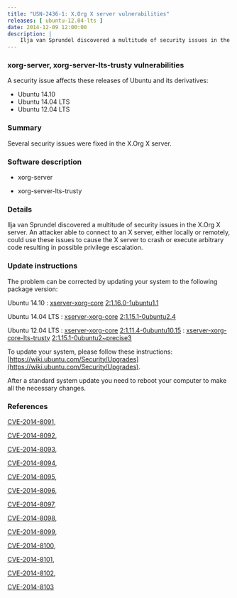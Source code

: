 ```yaml
---
title: "USN-2436-1: X.Org X server vulnerabilities"
releases: [ ubuntu-12.04-lts ]
date: 2014-12-09 12:00:00
description: |
    Ilja van Sprundel discovered a multitude of security issues in the X.Org X server. An attacker able to connect to an X server, either locally or remotely, could use these issues to cause the X server to crash or execute arbitrary code resulting in possible privilege escalation. 
--- 
```

 
### xorg-server, xorg-server-lts-trusty vulnerabilities

A security issue affects these releases of Ubuntu and its derivatives:

* Ubuntu 14.10
* Ubuntu 14.04 LTS
* Ubuntu 12.04 LTS

### Summary

Several security issues were fixed in the X.Org X server. 

### Software description

* xorg-server 

* xorg-server-lts-trusty 

### Details

Ilja van Sprundel discovered a multitude of security issues in the X.Org X server. An attacker able to connect to an X server, either locally or remotely, could use these issues to cause the X server to crash or execute arbitrary code resulting in possible privilege escalation. 

### Update instructions

The problem can be corrected by updating your system to the following package version:

Ubuntu 14.10
 : [xserver-xorg-core](https://launchpad.net/ubuntu/+source/xorg-server) <span> [2:1.16.0-1ubuntu1.1](https://launchpad.net/ubuntu/+source/xorg-server/2:1.16.0-1ubuntu1.1) </span> 

Ubuntu 14.04 LTS
 : [xserver-xorg-core](https://launchpad.net/ubuntu/+source/xorg-server) <span> [2:1.15.1-0ubuntu2.4](https://launchpad.net/ubuntu/+source/xorg-server/2:1.15.1-0ubuntu2.4) </span> 

Ubuntu 12.04 LTS
 : [xserver-xorg-core](https://launchpad.net/ubuntu/+source/xorg-server) <span> [2:1.11.4-0ubuntu10.15](https://launchpad.net/ubuntu/+source/xorg-server/2:1.11.4-0ubuntu10.15) </span> 
 : [xserver-xorg-core-lts-trusty](https://launchpad.net/ubuntu/+source/xorg-server-lts-trusty) <span> [2:1.15.1-0ubuntu2~precise3](https://launchpad.net/ubuntu/+source/xorg-server-lts-trusty/2:1.15.1-0ubuntu2~precise3) </span> 

To update your system, please follow these instructions: [https://wiki.ubuntu.com/Security/Upgrades](https://wiki.ubuntu.com/Security/Upgrades).

After a standard system update you need to reboot your computer to make all the necessary changes. 

### References

 [CVE-2014-8091](http://people.ubuntu.com/~ubuntu-security/cve/CVE-2014-8091), 

 [CVE-2014-8092](http://people.ubuntu.com/~ubuntu-security/cve/CVE-2014-8092), 

 [CVE-2014-8093](http://people.ubuntu.com/~ubuntu-security/cve/CVE-2014-8093), 

 [CVE-2014-8094](http://people.ubuntu.com/~ubuntu-security/cve/CVE-2014-8094), 

 [CVE-2014-8095](http://people.ubuntu.com/~ubuntu-security/cve/CVE-2014-8095), 

 [CVE-2014-8096](http://people.ubuntu.com/~ubuntu-security/cve/CVE-2014-8096), 

 [CVE-2014-8097](http://people.ubuntu.com/~ubuntu-security/cve/CVE-2014-8097), 

 [CVE-2014-8098](http://people.ubuntu.com/~ubuntu-security/cve/CVE-2014-8098), 

 [CVE-2014-8099](http://people.ubuntu.com/~ubuntu-security/cve/CVE-2014-8099), 

 [CVE-2014-8100](http://people.ubuntu.com/~ubuntu-security/cve/CVE-2014-8100), 

 [CVE-2014-8101](http://people.ubuntu.com/~ubuntu-security/cve/CVE-2014-8101), 

 [CVE-2014-8102](http://people.ubuntu.com/~ubuntu-security/cve/CVE-2014-8102), 

 [CVE-2014-8103](http://people.ubuntu.com/~ubuntu-security/cve/CVE-2014-8103)
 
